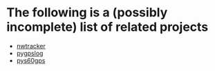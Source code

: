 # The following is a (possibly incomplete) list of related projects #

  * [nwtracker](http://code.google.com/p/nwtracker/)
  * [pygpslog](http://code.google.com/p/pygpslog/)
  * [pys60gps](http://code.google.com/p/pys60gps/)